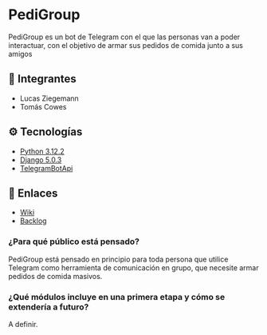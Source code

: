# PediGroup
PediGroup es un bot de Telegram con el que las personas van a poder interactuar, con el objetivo de armar sus pedidos de comida junto a sus amigos

## 👤 Integrantes
- Lucas Ziegemann
- Tomás Cowes

## ⚙️ Tecnologías
- [Python 3.12.2](https://www.python.org/) 
- [Django 5.0.3](https://www.djangoproject.com/)
- [TelegramBotApi](https://core.telegram.org/bots/api)

## 🔗 Enlaces
- [Wiki](https://github.com/tcowes/pedigroup/wiki)
- [Backlog](https://lucasziegemann.atlassian.net/jira/core/projects/PED/board)

### ¿Para qué público está pensado?
PediGroup está pensado en principio para toda persona que utilice Telegram como herramienta de comunicación en grupo, que necesite armar pedidos de comida masivos.

### ¿Qué módulos incluye en una primera etapa y cómo se extendería a futuro?
A definir.